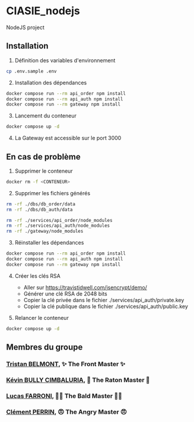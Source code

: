 # CIASIE_nodejs
NodeJS project

## Installation
1. Définition des variables d'environnement
```bash
cp .env.sample .env
```
2. Installation des dépendances
```bash
docker compose run --rm api_order npm install
docker compose run --rm api_auth npm install
docker compose run --rm gateway npm install
```
3. Lancement du conteneur
```bash
docker compose up -d
```
4. La Gateway est accessible sur le port 3000

## En cas de problème
1. Supprimer le conteneur
```bash
docker rm -f <CONTENEUR>
```
2. Supprimer les fichiers générés
```bash
rm -rf ./dbs/db_order/data
rm -rf ./dbs/db_auth/data

rm -rf ./services/api_order/node_modules
rm -rf ./services/api_auth/node_modules
rm -rf ./gateway/node_modules
```
3. Réinstaller les dépendances
```bash
docker compose run --rm api_order npm install
docker compose run --rm api_auth npm install
docker compose run --rm gateway npm install
```
4. Créer les clés RSA

   * Aller sur https://travistidwell.com/jsencrypt/demo/
   * Générer une clé RSA de 2048 bits
   * Copier la clé privée dans le fichier ./services/api_auth/private.key
   * Copier la clé publique dans le fichier ./services/api_auth/public.key

5. Relancer le conteneur
```bash
docker compose up -d
```


## Membres du groupe

### [Tristan BELMONT](https://github.com/MaegIins), ✨ The Front Master ✨
### [Kévin BULLY CIMBALURIA](https://github.com/TheRealEureka), 🦝 The Raton Master 🦝
### [Lucas FARRONI](https://github.com/lucasfarroni), 👨‍🦲 The Bald Master 👨‍🦲
### [Clément PERRIN](https://github.com/Alfiov), 😠 The Angry Master 😠
